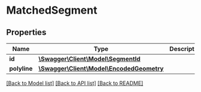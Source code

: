 # MatchedSegment

## Properties
Name | Type | Description | Notes
------------ | ------------- | ------------- | -------------
**id** | [**\Swagger\Client\Model\SegmentId**](SegmentId.md) |  | 
**polyline** | [**\Swagger\Client\Model\EncodedGeometry**](EncodedGeometry.md) |  | 

[[Back to Model list]](../../README.md#documentation-for-models) [[Back to API list]](../../README.md#documentation-for-api-endpoints) [[Back to README]](../../README.md)

